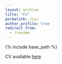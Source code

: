 ```yaml
---
layout: archive
title: "CV"
permalink: /cv/
author_profile: true
redirect_from:
  - /resume
---
```


{% include base_path %}

CV available <a href="/files/CVOttenheimer.pdf" target="_blank">here</a> 
